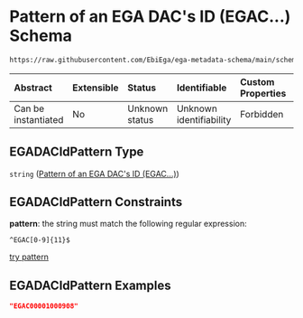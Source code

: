# Pattern of an EGA DAC's ID (EGAC...) Schema

```txt
https://raw.githubusercontent.com/EbiEga/ega-metadata-schema/main/schemas/EGA.common-definitions.json#/definitions/EGADACIdPattern
```



| Abstract            | Extensible | Status         | Identifiable            | Custom Properties | Additional Properties | Access Restrictions | Defined In                                                                                           |
| :------------------ | :--------- | :------------- | :---------------------- | :---------------- | :-------------------- | :------------------ | :--------------------------------------------------------------------------------------------------- |
| Can be instantiated | No         | Unknown status | Unknown identifiability | Forbidden         | Allowed               | none                | [EGA.common-definitions.json\*](../../../schemas/EGA.common-definitions.json "open original schema") |

## EGADACIdPattern Type

`string` ([Pattern of an EGA DAC's ID (EGAC...)](ega-4-definitions-pattern-of-an-ega-dacs-id-egac.md))

## EGADACIdPattern Constraints

**pattern**: the string must match the following regular expression:&#x20;

```regexp
^EGAC[0-9]{11}$
```

[try pattern](https://regexr.com/?expression=%5EEGAC%5B0-9%5D%7B11%7D%24 "try regular expression with regexr.com")

## EGADACIdPattern Examples

```json
"EGAC00001000908"
```
